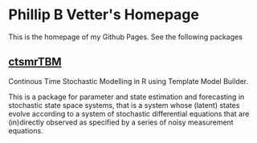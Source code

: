 # Phillip B Vetter's Homepage

This is the homepage of my Github Pages. See the following packages

## [ctsmrTBM](..ctrsmtTMB)

Continous Time Stochastic Modelling in R using Template Model Builder.

This is a package for parameter and state estimation and forecasting in stochastic state space systems, that is a system whose (latent) states evolve according to a system of stochastic differential equations that are (in)directly observed as specified by a series of noisy measurement equations.
